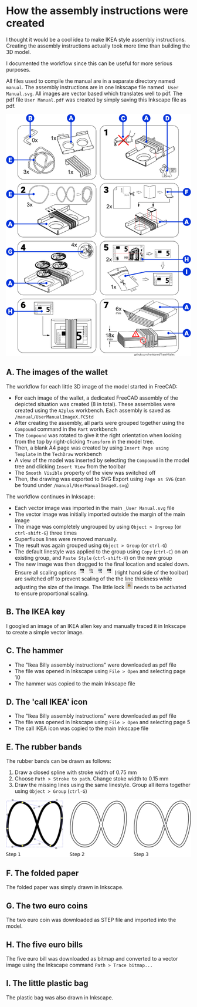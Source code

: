 # How the assembly instructions were created

I thought it would be a cool idea to make IKEA style assembly instructions. Creating the assembly instructions actually took more time than building the 3D model.

I documented the workflow since this can be useful for more serious purposes.

All files used to compile the manual are in a separate directory named `manual`. The assembly instructions are in one Inkscape file named `_User Manual.svg`. All images are vector based which translates well to pdf. The pdf file `User Manual.pdf` was created by simply saving this Inkscape file as pdf.

<p align="center">
  <img src="themakingof.png" alt="overview" width="600">
</p>

## A. The images of the wallet
The workflow for each little 3D image of the model started in FreeCAD:
* For each image of the wallet, a dedicated FreeCAD assembly of the depicted situation was created (8 in total). These assemblies were created using the `A2plus` workbench. Each assembly is saved as `/manual/UserManualImageX.FCStd`
* After creating the assembly, all parts were grouped together using the `Compound` command in the `Part` workbench
* The `Compound` was rotated to give it the right orientation when looking from the top by right-clicking `Transform` in the model tree.  
* Then, a blank A4 page was created by using `Insert Page using Template` in the `TechDraw` workbench
* A view of the model was inserted by selecting the `Compound` in the model tree and clicking `Insert View` from the toolbar
* The `Smooth Visible` property of the view was switched off
* Then, the drawing was exported to SVG Export using `Page as SVG` (can be found under `/manual/UserManualImageX.svg`)

The workflow continues in Inkscape:
* Each vector image was imported in the main `_User Manual.svg` file
* The vector image was initially imported outside the margin of the main image
* The image was completely ungrouped by using `Object > Ungroup` (or `ctrl-shift-G`) three times
* Superfluous lines were removed manually.
* The result was again grouped using `Object > Group` (or `ctrl-G`)
* The default linestyle was applied to the group using `Copy` (`ctrl-C`) on an existing group, and `Paste Style` (`ctrl-shift-V`) on the new group
* The new image was then dragged to the final location and scaled down. Ensure all scaling options <img src="scale_options.png" alt="options" height="20"> (right hand side of the toolbar) are switched off to prevent scaling of the the line thickness while adjusting the size of the image. The little lock <img src="little_lock.png" alt="options" height="20"> needs to be activated to ensure proportional scaling.

## B. The IKEA key
I googled an image of an IKEA allen key and manually traced it in Inkscape to create a simple vector image.

## C. The hammer
* The "Ikea Billy assembly instructions" were downloaded as pdf file
* The file was opened in Inkscape using `File > Open` and selecting page 10
* The hammer was copied to the main Inkscape file

## D. The 'call IKEA' icon
* The "Ikea Billy assembly instructions" were downloaded as pdf file
* The file was opened in Inkscape using `File > Open` and selecting page 5
* The call IKEA icon was copied to the main Inkscape file

## E. The rubber bands
The rubber bands can be drawn as follows:

1. Draw a closed spline with stroke width of 0.75 mm
1. Choose `Path > Stroke to path`. Change stoke width to 0.15 mm
1. Draw the missing lines using the same linestyle. Group all items together using `Object > Group` (`ctrl-G`)

<p align="left">
  <img src="rubberband.png" alt="step 3" width="600">
</p>  

## F. The folded paper
The folded paper was simply drawn in Inkscape.

## G. The two euro coins
The two euro coin was downloaded as STEP file and imported into the model.

## H. The five euro bills
The five euro bill was downloaded as bitmap and converted to a vector image using the Inkscape command `Path > Trace bitmap...`

## I. The little plastic bag
The plastic bag was also drawn in Inkscape.
